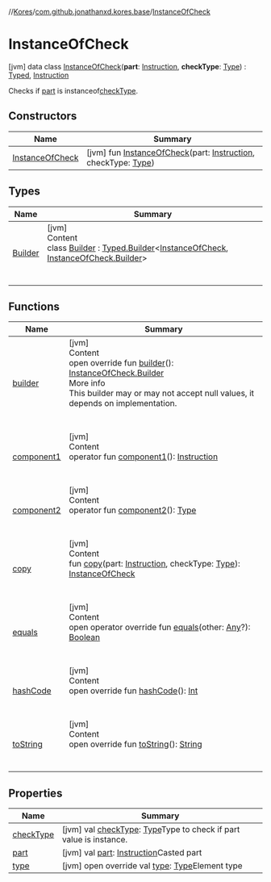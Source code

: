 //[Kores](../../index.md)/[com.github.jonathanxd.kores.base](../index.md)/[InstanceOfCheck](index.md)



# InstanceOfCheck  
 [jvm] data class [InstanceOfCheck](index.md)(**part**: [Instruction](../../com.github.jonathanxd.kores/-instruction/index.md), **checkType**: [Type](https://docs.oracle.com/javase/8/docs/api/java/lang/reflect/Type.html)) : [Typed](../-typed/index.md), [Instruction](../../com.github.jonathanxd.kores/-instruction/index.md)

Checks if [part](part.md) is instanceof[checkType](check-type.md).

   


## Constructors  
  
|  Name|  Summary| 
|---|---|
| <a name="com.github.jonathanxd.kores.base/InstanceOfCheck/InstanceOfCheck/#com.github.jonathanxd.kores.Instruction#java.lang.reflect.Type/PointingToDeclaration/"></a>[InstanceOfCheck](-instance-of-check.md)| <a name="com.github.jonathanxd.kores.base/InstanceOfCheck/InstanceOfCheck/#com.github.jonathanxd.kores.Instruction#java.lang.reflect.Type/PointingToDeclaration/"></a> [jvm] fun [InstanceOfCheck](-instance-of-check.md)(part: [Instruction](../../com.github.jonathanxd.kores/-instruction/index.md), checkType: [Type](https://docs.oracle.com/javase/8/docs/api/java/lang/reflect/Type.html))   <br>


## Types  
  
|  Name|  Summary| 
|---|---|
| <a name="com.github.jonathanxd.kores.base/InstanceOfCheck.Builder///PointingToDeclaration/"></a>[Builder](-builder/index.md)| <a name="com.github.jonathanxd.kores.base/InstanceOfCheck.Builder///PointingToDeclaration/"></a>[jvm]  <br>Content  <br>class [Builder](-builder/index.md) : [Typed.Builder](../-typed/-builder/index.md)<[InstanceOfCheck](index.md), [InstanceOfCheck.Builder](-builder/index.md)>   <br><br><br>


## Functions  
  
|  Name|  Summary| 
|---|---|
| <a name="com.github.jonathanxd.kores.base/InstanceOfCheck/builder/#/PointingToDeclaration/"></a>[builder](builder.md)| <a name="com.github.jonathanxd.kores.base/InstanceOfCheck/builder/#/PointingToDeclaration/"></a>[jvm]  <br>Content  <br>open override fun [builder](builder.md)(): [InstanceOfCheck.Builder](-builder/index.md)  <br>More info  <br>This builder may or may not accept null values, it depends on implementation.  <br><br><br>
| <a name="com.github.jonathanxd.kores.base/InstanceOfCheck/component1/#/PointingToDeclaration/"></a>[component1](component1.md)| <a name="com.github.jonathanxd.kores.base/InstanceOfCheck/component1/#/PointingToDeclaration/"></a>[jvm]  <br>Content  <br>operator fun [component1](component1.md)(): [Instruction](../../com.github.jonathanxd.kores/-instruction/index.md)  <br><br><br>
| <a name="com.github.jonathanxd.kores.base/InstanceOfCheck/component2/#/PointingToDeclaration/"></a>[component2](component2.md)| <a name="com.github.jonathanxd.kores.base/InstanceOfCheck/component2/#/PointingToDeclaration/"></a>[jvm]  <br>Content  <br>operator fun [component2](component2.md)(): [Type](https://docs.oracle.com/javase/8/docs/api/java/lang/reflect/Type.html)  <br><br><br>
| <a name="com.github.jonathanxd.kores.base/InstanceOfCheck/copy/#com.github.jonathanxd.kores.Instruction#java.lang.reflect.Type/PointingToDeclaration/"></a>[copy](copy.md)| <a name="com.github.jonathanxd.kores.base/InstanceOfCheck/copy/#com.github.jonathanxd.kores.Instruction#java.lang.reflect.Type/PointingToDeclaration/"></a>[jvm]  <br>Content  <br>fun [copy](copy.md)(part: [Instruction](../../com.github.jonathanxd.kores/-instruction/index.md), checkType: [Type](https://docs.oracle.com/javase/8/docs/api/java/lang/reflect/Type.html)): [InstanceOfCheck](index.md)  <br><br><br>
| <a name="kotlin/Any/equals/#kotlin.Any?/PointingToDeclaration/"></a>[equals](../../com.github.jonathanxd.kores.util/-simple-resolver/index.md#%5Bkotlin%2FAny%2Fequals%2F%23kotlin.Any%3F%2FPointingToDeclaration%2F%5D%2FFunctions%2F-427383591)| <a name="kotlin/Any/equals/#kotlin.Any?/PointingToDeclaration/"></a>[jvm]  <br>Content  <br>open operator override fun [equals](../../com.github.jonathanxd.kores.util/-simple-resolver/index.md#%5Bkotlin%2FAny%2Fequals%2F%23kotlin.Any%3F%2FPointingToDeclaration%2F%5D%2FFunctions%2F-427383591)(other: [Any](https://kotlinlang.org/api/latest/jvm/stdlib/kotlin/-any/index.html)?): [Boolean](https://kotlinlang.org/api/latest/jvm/stdlib/kotlin/-boolean/index.html)  <br><br><br>
| <a name="kotlin/Any/hashCode/#/PointingToDeclaration/"></a>[hashCode](../../com.github.jonathanxd.kores.util/-simple-resolver/index.md#%5Bkotlin%2FAny%2FhashCode%2F%23%2FPointingToDeclaration%2F%5D%2FFunctions%2F-427383591)| <a name="kotlin/Any/hashCode/#/PointingToDeclaration/"></a>[jvm]  <br>Content  <br>open override fun [hashCode](../../com.github.jonathanxd.kores.util/-simple-resolver/index.md#%5Bkotlin%2FAny%2FhashCode%2F%23%2FPointingToDeclaration%2F%5D%2FFunctions%2F-427383591)(): [Int](https://kotlinlang.org/api/latest/jvm/stdlib/kotlin/-int/index.html)  <br><br><br>
| <a name="kotlin/Any/toString/#/PointingToDeclaration/"></a>[toString](../../com.github.jonathanxd.kores.util/-simple-resolver/index.md#%5Bkotlin%2FAny%2FtoString%2F%23%2FPointingToDeclaration%2F%5D%2FFunctions%2F-427383591)| <a name="kotlin/Any/toString/#/PointingToDeclaration/"></a>[jvm]  <br>Content  <br>open override fun [toString](../../com.github.jonathanxd.kores.util/-simple-resolver/index.md#%5Bkotlin%2FAny%2FtoString%2F%23%2FPointingToDeclaration%2F%5D%2FFunctions%2F-427383591)(): [String](https://kotlinlang.org/api/latest/jvm/stdlib/kotlin/-string/index.html)  <br><br><br>


## Properties  
  
|  Name|  Summary| 
|---|---|
| <a name="com.github.jonathanxd.kores.base/InstanceOfCheck/checkType/#/PointingToDeclaration/"></a>[checkType](check-type.md)| <a name="com.github.jonathanxd.kores.base/InstanceOfCheck/checkType/#/PointingToDeclaration/"></a> [jvm] val [checkType](check-type.md): [Type](https://docs.oracle.com/javase/8/docs/api/java/lang/reflect/Type.html)Type to check if part value is instance.   <br>
| <a name="com.github.jonathanxd.kores.base/InstanceOfCheck/part/#/PointingToDeclaration/"></a>[part](part.md)| <a name="com.github.jonathanxd.kores.base/InstanceOfCheck/part/#/PointingToDeclaration/"></a> [jvm] val [part](part.md): [Instruction](../../com.github.jonathanxd.kores/-instruction/index.md)Casted part   <br>
| <a name="com.github.jonathanxd.kores.base/InstanceOfCheck/type/#/PointingToDeclaration/"></a>[type](type.md)| <a name="com.github.jonathanxd.kores.base/InstanceOfCheck/type/#/PointingToDeclaration/"></a> [jvm] open override val [type](type.md): [Type](https://docs.oracle.com/javase/8/docs/api/java/lang/reflect/Type.html)Element type   <br>

